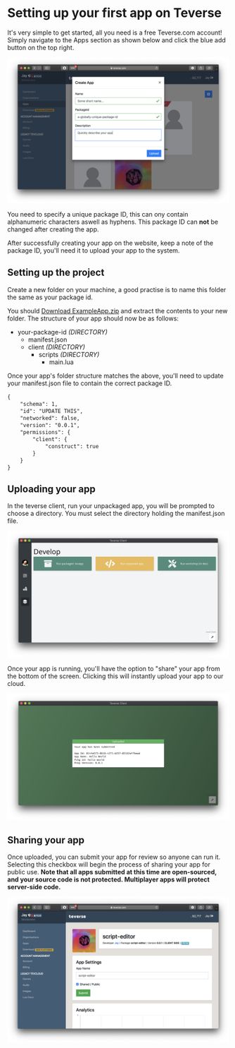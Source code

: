 # Setting up your first app on Teverse
It's very simple to get started, all you need is a free Teverse.com account! Simply navigate to the Apps section as shown below and click the blue add button on the top right. 

![Test](https://github.com/teverse/docs/raw/master/assets/create-app.png)

You need to specify a unique package ID, this can ony contain alphanumeric characters aswell as hyphens. This package ID can **not** be changed after creating the app.

After successfully creating your app on the website, keep a note of the package ID, you'll need it to upload your app to the system.

## Setting up the project
Create a new folder on your machine, a good practise is to name this folder the same as your package id.

You should [Download ExampleApp.zip](https://github.com/teverse/docs/raw/master/assets/hello-world.tevapp)
and extract the contents to your new folder. The structure of your app should now be as follows:

 - your-package-id *(DIRECTORY)*
    - manifest.json
    - client *(DIRECTORY)*
        - scripts *(DIRECTORY)*
            - main.lua

Once your app's folder structure matches the above, you'll need to update your manifest.json file to contain the correct package ID.


    {
        "schema": 1,
        "id": "UPDATE THIS",
        "networked": false,
        "version": "0.0.1",
        "permissions": {
            "client": {
                "construct": true
            }
        }
    }


## Uploading your app
In the teverse client, run your unpackaged app, you will be prompted to choose a directory. You must select the directory holding the manifest.json file.

![Unpackaged App](https://github.com/teverse/docs/raw/master/assets/unpackagedApp.png)

Once your app is running, you'll have the option to "share" your app from the bottom of the screen. Clicking this will instantly upload your app to our cloud.

![Uploaded App](https://github.com/teverse/docs/raw/master/assets/uploaded.png)

## Sharing your app
Once uploaded, you can submit your app for review so anyone can run it. Selecting this checkbox will begin the process of sharing your app for public use. **Note that all apps submitted at this time are open-sourced, and your source code is not protected. Multiplayer apps will protect server-side code.**

![Uploaded App](https://github.com/teverse/docs/raw/master/assets/editApp.png)